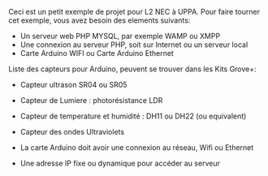 Ceci est un petit exemple de projet pour L2 NEC à UPPA.
Pour faire tourner cet exemple, vous avez besoin des elements suivants:

- Un serveur web PHP MYSQL, par exemple WAMP ou XMPP
- Une connexion au serveur PHP, soit sur Internet ou un serveur local 
- Carte Arduino WIFI ou Carte Arduino Ethernet

Liste des capteurs pour Arduino, peuvent se trouver dans les Kits Grove+:
- Capteur ultrason SR04 ou SR05
- Capteur de Lumiere : photorésistance LDR
- Capteur de temperature et humidité : DH11 ou DH22 (ou equivalent)
- Capteur des ondes Ultraviolets 


- La carte Arduino doit avoir une connexion au réseau, Wifi ou Ethernet
- Une adresse IP fixe ou dynamique pour accéder au serveur
